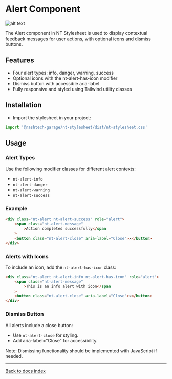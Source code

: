 # Alert Component

![alt text](image.png)

The Alert component in NT Stylesheet is used to display contextual feedback messages for user actions, with optional icons and dismiss buttons.

## Features

-   Four alert types: info, danger, warning, success
-   Optional icons with the nt-alert-has-icon modifier
-   Dismiss button with accessible aria-label
-   Fully responsive and styled using Tailwind utility classes

## Installation

-   Import the stylesheet in your project:

```javascript
import '@nashtech-garage/nt-stylesheet/dist/nt-stylesheet.css'
```

## Usage

### Alert Types

Use the following modifier classes for different alert contexts:

-   `nt-alert-info`
-   `nt-alert-danger`
-   `nt-alert-warning`
-   `nt-alert-success`

### Example

```html
<div class="nt-alert nt-alert-success" role="alert">
    <span class="nt-alert-message"
        >Action completed successfully</span
    >
    <button class="nt-alert-close" aria-label="Close">✕</button>
</div>
```

### Alerts with Icons

To include an icon, add the `nt-alert-has-icon` class:

```html
<div class="nt-alert nt-alert-info nt-alert-has-icon" role="alert">
    <span class="nt-alert-message"
        >This is an info alert with icon</span
    >
    <button class="nt-alert-close" aria-label="Close">✕</button>
</div>
```

### Dismiss Button

All alerts include a close button:

-   Use `nt-alert-close` for styling.
-   Add aria-label="Close" for accessibility.

Note: Dismissing functionality should be implemented with JavaScript if needed.

---

[Back to docs index](README.md)
